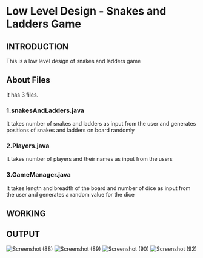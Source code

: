 # Low Level Design - Snakes and Ladders Game
## INTRODUCTION
This is a low level design of snakes and ladders game

## About Files
It has 3 files.
### 1.snakesAndLadders.java
It takes number of snakes and ladders as input from the user and generates positions of snakes and ladders on board randomly
### 2.Players.java
It takes number of players and their names as input from the users
### 3.GameManager.java
It takes length and breadth of the board and number of dice as input from the user and generates a random value for the dice

## WORKING

## OUTPUT
![Screenshot (88)](https://user-images.githubusercontent.com/72642273/145794584-88fb0f43-5bc8-4a7e-bdb6-eab3d65658c2.png)
![Screenshot (89)](https://user-images.githubusercontent.com/72642273/145794614-26ed42e7-6af6-45f4-8690-da9e150af81e.png)
![Screenshot (90)](https://user-images.githubusercontent.com/72642273/145794655-9463a006-2446-405e-a384-d1925aa65e7b.png)
![Screenshot (92)](https://user-images.githubusercontent.com/72642273/145794667-da81c055-6a95-46fe-9033-3e4083601074.png)



